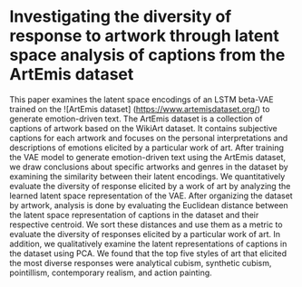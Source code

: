 # Investigating the diversity of response to artwork through latent space analysis of captions from the ArtEmis dataset
This paper examines the latent space encodings of an LSTM beta-VAE trained on the ![ArtEmis dataset] (https://www.artemisdataset.org/) to generate emotion-driven text. The ArtEmis dataset is a collection of captions of artwork based on the WikiArt dataset. It contains subjective captions for each artwork and focuses on the personal interpretations and descriptions of emotions elicited by a particular work of art. After training the VAE model to generate emotion-driven text using the ArtEmis dataset, we draw conclusions about specific artworks and genres in the dataset by examining the similarity between their latent encodings. We quantitatively evaluate the diversity of response elicited by a work of art by analyzing the learned latent space representation of the VAE. After organizing the dataset by artwork, analysis is done by evaluating the Euclidean distance between the latent space representation of captions in the dataset and their respective centroid. We sort these distances and use them as a metric to evaluate the diversity of responses elicited by a particular work of art. In addition, we qualitatively examine the latent representations of captions in the dataset using PCA. We found that the top five styles of art that elicited the most diverse responses were analytical cubism, synthetic cubism, pointillism, contemporary realism, and action painting. 

